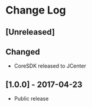 # Change Log

## [Unreleased]

## Changed

- CoreSDK released to JCenter

## [1.0.0] - 2017-04-23

- Public release
